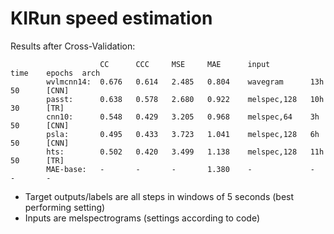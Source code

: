 # KIRun speed estimation

Results after Cross-Validation:

                        CC      CCC     MSE     MAE      input         time    epochs  arch
            wvlmcnn14:  0.676   0.614   2.485   0.804    wavegram      13h     50      [CNN]
            passt:      0.638   0.578   2.680   0.922    melspec,128   10h     30      [TR] 
            cnn10:      0.548   0.429   3.205   0.968    melspec,64    3h      50      [CNN]
            psla:       0.495   0.433   3.723   1.041    melspec,128   6h      50      [CNN]
            hts:        0.502   0.420   3.499   1.138    melspec,128   11h     50      [TR]
            MAE-base:   -       -       -       1.380    -             -       -       -

- Target outputs/labels are all steps in windows of 5 seconds (best performing setting)
- Inputs are melspectrograms (settings according to code)
